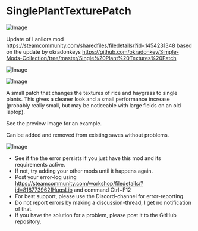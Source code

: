 # SinglePlantTexturePatch

![Image](https://i.imgur.com/buuPQel.png)

Update of Lanilors mod
https://steamcommunity.com/sharedfiles/filedetails/?id=1454231348
based on the update by okradonkeys
https://github.com/okradonkey/Simple-Mods-Collection/tree/master/Single%20Plant%20Textures%20Patch

![Image](https://i.imgur.com/pufA0kM.png)

	
![Image](https://i.imgur.com/Z4GOv8H.png)

A small patch that changes the textures of rice and haygrass to single plants. This gives a cleaner look and a small performance increase (probably really small, but may be noticeable with large fields on an old laptop).

See the preview image for an example.

Can be added and removed from existing saves without problems.

![Image](https://i.imgur.com/PwoNOj4.png)



-  See if the the error persists if you just have this mod and its requirements active.
-  If not, try adding your other mods until it happens again.
-  Post your error-log using https://steamcommunity.com/workshop/filedetails/?id=818773962]HugsLib and command Ctrl+F12
-  For best support, please use the Discord-channel for error-reporting.
-  Do not report errors by making a discussion-thread, I get no notification of that.
-  If you have the solution for a problem, please post it to the GitHub repository.




